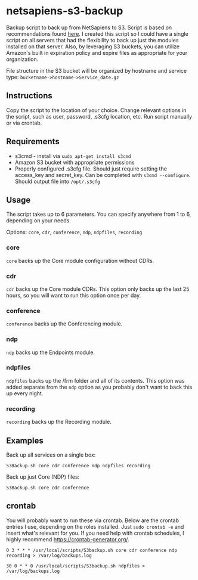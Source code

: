 # netsapiens-s3-backup
Backup script to back up from NetSapiens to S3.  Script is based on recommendations found [here](https://help.netsapiens.com/hc/en-us/articles/205235690-What-Commands-Should-I-Execute-For-Scheduled-Backups-).  I created this script so I could have a single script on all servers that had the flexibility to back up just the modules installed on that server.  Also, by leveraging S3 buckets, you can utilize Amazon's built in expiration policy and expire files as appropriate for your organization.

File structure in the S3 bucket will be organized by hostname and service type: `bucketname->hostname->Service_date.gz`

## Instructions
Copy the script to the location of your choice.  Change relevant options in the script, such as user, password, .s3cfg location, etc.  Run script manually or via crontab.

## Requirements
* s3cmd - install via `sudo apt-get install s3cmd`
* Amazon S3 bucket with appropriate permissions
* Properly configured .s3cfg file.  Should just require setting the access_key and secret_key.  Can be completed with `s3cmd --comfigure`.  Should output file into `/opt/.s3cfg`

## Usage
The script takes up to 6 parameters.  You can specify anywhere from 1 to 6, depending on your needs.

Options: `core`, `cdr`, `conference`, `ndp`, `ndpfiles`, `recording`

### core
`core` backs up the Core module configuration without CDRs.

### cdr
`cdr` backs up the Core module CDRs.  This option only backs up the last 25 hours, so you will want to run this option once per day.

### conference
`conference` backs up the Conferencing module.

### ndp
`ndp` backs up the Endpoints module.

### ndpfiles
`ndpfiles` backs up the /frm folder and all of its contents.  This option was added separate from the `ndp` option as you probably don't want to back this up every night.

### recording
`recording` backs up the Recording module.

## Examples

Back up all services on a single box:

`S3Backup.sh core cdr conference ndp ndpfiles recording`

Back up just Core (NDP) files:

`S3Backup.sh core cdr conference`

## crontab
You will probably want to run these via crontab.  Below are the crontab entries I use, depending on the roles installed.  Just `sudo crontab -e` and insert what's relevant for you.  If you need help with crontab schedules, I highly recommend https://crontab-generator.org/.

`0 3 * * * /usr/local/scripts/S3backup.sh core cdr conference ndp recording > /var/log/backups.log`

`30 0 * * 0 /usr/local/scripts/S3backup.sh ndpfiles > /var/log/backups.log`
